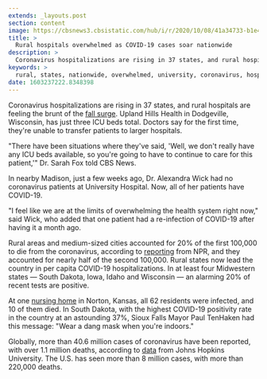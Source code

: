 ```yaml
--- 
extends: _layouts.post 
section: content 
image: https://cbsnews3.cbsistatic.com/hub/i/r/2020/10/08/41a34733-b1e4-4b29-99bb-eafcb7a55806/thumbnail/1200x630g2/2046a1520620503f8ea545599eaeaf31/wisconsin-hospital-coronavirus-covid-03.png 
title: > 
  Rural hospitals overwhelmed as COVID-19 cases soar nationwide 
description: > 
  Coronavirus hospitalizations are rising in 37 states, and rural hospitals are feeling the brunt of the fall surge.In nearby Madison, just a few weeks ago, Dr. Alexandra Wick had no coronavirus patients at University Hospital.Rural states now lead the country in per capita COVID-19 hospitalizations.In at least four Midwestern states — South Dakota, Iowa, Idaho and Wisconsin — an alarming 20% of recent tests are positive.Globally, more than 40.6 million cases of coronavirus have been reported, with over 1.1 million deaths, according to data from Johns Hopkins University. 
keywords: > 
  rural, states, nationwide, overwhelmed, university, coronavirus, hospitals, cases, patients, south, soar, covid19, wisconsin, youre, wick, million 
date: 1603237222.8348398 
--- 
```

<div><p>Coronavirus hospitalizations are rising in 37 states, and rural hospitals are feeling the brunt of the <a href="https://www.cbsnews.com/feature/coronavirus/" target="_blank">fall surge</a>. Upland Hills Health in Dodgeville, Wisconsin, has just three ICU beds total. Doctors say for the first time, they're unable to transfer patients to larger hospitals.</p><p>"There have been situations where they've said, 'Well, we don't really have any ICU beds available, so you're going to have to continue to care for this patient,'" Dr. Sarah Fox told CBS News.</p><p>In nearby Madison, just a few weeks ago, Dr. Alexandra Wick had no coronavirus patients at University Hospital. Now, all of her patients have COVID-19.</p><p>"I feel like we are at the limits of overwhelming the health system right now," said Wick, who added that one patient had a re-infection of COVID-19 after having it a month ago.</p><p>Rural areas and medium-sized cities accounted for 20% of the first 100,000 to die from the coronavirus, according to <a href="https://www.npr.org/sections/health-shots/2020/09/22/914578634/americas-200-000-covid-19-deaths-small-cities-and-towns-bear-a-growing-share" target="_blank" rel="nofollow noopener">reporting</a> from NPR, and they accounted for nearly half of the second 100,000. Rural states now lead the country in per capita COVID-19 hospitalizations. In at least four Midwestern states &#8212; South Dakota, Iowa, Idaho and Wisconsin &#8212; an alarming 20% of recent tests are positive.</p><p>At one <a href="https://www.cbsnews.com/news/coronavirus-andbe-nursing-home-norton-kansas-all-residents-some-staff-have-covid-10-deaths/" target="_blank">nursing home</a> in Norton, Kansas, all 62 residents were infected, and 10 of them died. In South Dakota, with the highest COVID-19 positivity rate in the country at an astounding 37%, Sioux Falls Mayor Paul TenHaken had this message: "Wear a dang mask when you're indoors."</p><p>Globally, more than 40.6 million cases of coronavirus have been reported, with over 1.1 million deaths, according to <a href="https://coronavirus.jhu.edu/map.html" target="_blank" rel="nofollow noopener">data</a> from Johns Hopkins University. The U.S. has seen more than 8 million cases, with more than 220,000 deaths.</p></div>